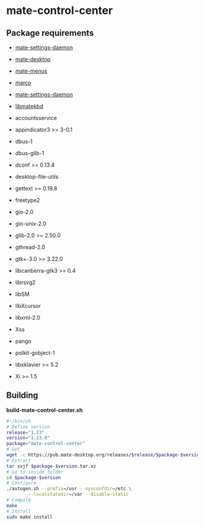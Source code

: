 # mate-control-center

## Package requirements

  * [mate-settings-daemon](mate-settings-daemon.md)

  * [mate-desktop](mate-desktop.md)

  * [mate-menus](mate-menus.md)

  * [marco](marco.md)

  * [mate-settings-daemon](mate-settings-daemon.md)

  * [libmatekbd](libmatekbd.md)

  * accountsservice

  * appindicator3 >= 3-0.1

  * dbus-1

  * dbus-glib-1

  * dconf >= 0.13.4

  * desktop-file-utils

  * gettext >= 0.19.8

  * freetype2

  * gio-2.0

  * gio-unix-2.0

  * glib-2.0 >= 2.50.0

  * gthread-2.0

  * gtk+-3.0 >= 3.22.0

  * libcanberra-gtk3 >= 0.4

  * librsvg2

  * libSM

  * libXcursor

  * libxml-2.0

  * Xss

  * pango

  * polkit-gobject-1

  * libxklavier >= 5.2

  * Xi >= 1.5

## Building

**build-mate-control-center.sh**

```bash
#!/bin/sh
# Define version
release="1.23"
version="1.23.0"
package="mate-control-center"
# Get
wget -c https://pub.mate-desktop.org/releases/$release/$package-$version.tar.xz
# Extract
tar xvjf $package-$version.tar.xz
# Go to inside folder
cd $package-$version
# Configure
./autogen.sh --prefix=/usr --sysconfdir=/etc \
        --localstatedir=/var --disable-static
# Compile
make
# Install
sudo make install
```
